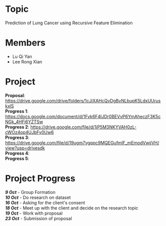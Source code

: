 # Topic
Prediction of Lung Cancer using Recursive Feature Elimination

# Members
- Lu Qi Yan
- Lee Rong Xian

# Project
**Proposal**: https://drive.google.com/drive/folders/1cJjXAHcQvDgBvNLbupK5LdxUUruskxlS <br>
**Progress 1**: https://docs.google.com/document/d/1Fvk6F4IJDr0BEVvP6YmAheczF3K5cNGk_4HFi6YZTSw <br>
**Progress 2**: https://drive.google.com/file/d/1jP5M3NKYVAH0zL-cWOz4op4UJbFy0Uw6<br>
**Progress 3**: https://drive.google.com/file/d/19ugm7vgqpc9MQEGufmlF_mEmodVwjjVH/view?usp=drivesdk<br>
**Progress 4**: <br>
**Progress 5**: <br>

# Project Progress
***9 Oct*** - Group Formation <br>
***10 Oct*** - Do research on dataset <br>
***16 Oct*** - Asking for the client's consent <br>
***18 Oct*** - Meet up with the client and decide on the research topic <br>
***19 Oct*** - Work with proposal <br>
***23 Oct*** - Submission of proposal <br>
